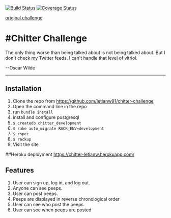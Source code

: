 [![Build Status](https://travis-ci.org/letianw91/chitter-challenge.svg?branch=master)](https://travis-ci.org/letianw91/chitter-challenge)
[![Coverage Status](https://coveralls.io/repos/github/letianw91/chitter-challenge/badge.svg?branch=master)](https://coveralls.io/github/letianw91/chitter-challenge?branch=master)

[original challenge](https://github.com/makersacademy/chitter-challenge)

#Chitter Challenge
=================
The only thing worse than being talked about is not being talked about. But I don't check my Twitter feeds. I can't handle that level of vitriol.

--Oscar Wilde

------------------------------------------------------------------------------
## Installation
1. Clone the repo from https://github.com/letianw91/chitter-challenge
2. Open the command line in the repo
3. run `bundle install`
4. install and configure postgresql
5. `$ createdb chitter_development`
6. `$ rake auto_migrate RACK_ENV=development`
7. `$ rspec`
8. `$ rackup`
9. Visit the site


##Heroku deployment
https://chitter-letianw.herokuapp.com/


## Features
1. User can sign up, log in, and log out.
2. Anyone can see peeps.
3. User can post peeps.
4. Peeps are displayed in reverse chronological order
5. User can see who post the peeps
6. User can see when peeps are posted
